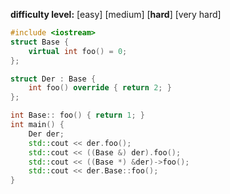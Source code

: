 **difficulty level:** [easy] [medium] [**hard**] [very hard]

```cpp
#include <iostream>
struct Base {
    virtual int foo() = 0;
};

struct Der : Base {
    int foo() override { return 2; }
};

int Base:: foo() { return 1; }
int main() {
    Der der;
    std::cout << der.foo();
    std::cout << ((Base &) der).foo();
    std::cout << ((Base *) &der)->foo();
    std::cout << der.Base::foo();
}
```
